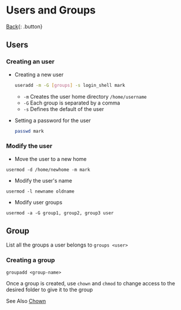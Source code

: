 # Users and Groups

[Back](../index.md#unix){: .button}

## Users

### Creating an user

- Creating a new user

  ```sh
  useradd -m -G [groups] -s login_shell mark
  ```

  - `-m` Creates the user home directory `/home/username`
  - `-G` Each group is separated by a comma
  - `-s` Defines the default of the user

- Setting a password for the user

  ```sh
  passwd mark
  ```
 
### Modify the user

- Move the user to a new home

```
usermod -d /home/newhome -m mark
```

- Modify the user's name

```
usermod -l newname oldname
```


- Modify user groups

```
usermod -a -G group1, group2, group3 user
```


## Group

List all the groups a user belongs to `groups <user>`


### Creating a group

```
groupadd <group-name>
```

Once a group is created, use `chown` and `chmod` to change access to the desired folder
to give it to the group

See Also [Chown](./chown.md)

